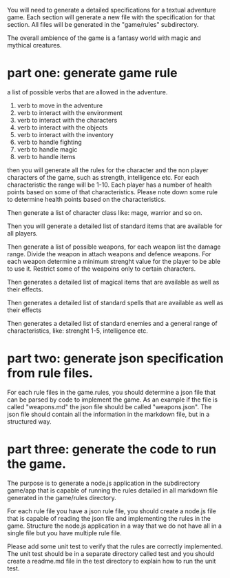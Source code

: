 You will need to generate a detailed specifications for a textual adventure game. Each section will generate a new file with the specification for that section. All files will be generated in the "game/rules" subdirectory.

The overall ambience of the game is a fantasy world with magic and mythical creatures. 

# part one: generate game rule

a list of possible verbs that are allowed in the adventure.

1. verb to move in the adventure
2. verb to interact with the environment
3. verb to interact with the characters
4. verb to interact with the objects
5. verb to interact with the inventory
6. verb to handle fighting
7. verb to handle magic
8. verb to handle items

then you will generate all the rules for the character and the non player characters of the game, such as strength, intelligence etc. For each characteristic the range will be 1-10. Each player has a number of health points based on some of that characteristics. Please note down some rule to determine health points based on the characteristics.

Then generate a list of character class like: mage, warrior and so on.

Then you will generate a detailed list of standard items that are available for all players.

Then generate a list of possible weapons, for each weapon list the damage range. Divide the weapon in attach weapons and defence weapons. For each weapon determine a minimum strenght value for the player to be able to use it. Restrict some of the weapoins only to certain characters.

Then generates a detailed list of magical items that are available as well as their effects.

Then generates a detailed list of standard spells that are available as well as their effects

Then generates a detailed list of standard enemies and a general range of characteristics, like: strenght 1-5, intelligence etc. 

# part two: generate json specification from rule files.

For each rule files in the game.rules, you should determine a json file that can be parsed by code to implement the game. As an example if the file is called "weapons.md" the json file should be called "weapons.json". The json file should contain all the information in the markdown file, but in a structured way.

# part three: generate the code to run the game.

The purpose is to generate a node.js application in the subdirectory game/app that is capable of running the rules detailed in all markdown file generated in the game/rules directory.

For each rule file you have a json rule file, you should create a node.js file that is capable of reading the json file and implementing the rules in the game. Structure the node.js application in a way that we do not have all in a single file but you have multiple rule file.

Please add some unit test to verify that the rules are correctly implemented. The unit test should be in a separate directory called test and you should create a readme.md file in the test directory to explain how to run the unit test.
